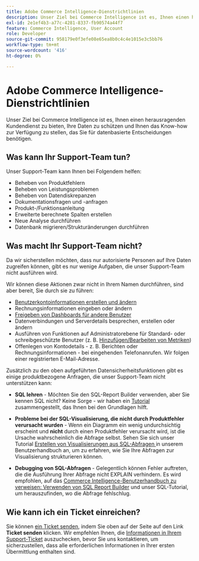 ```yaml
---
title: Adobe Commerce Intelligence-Dienstrichtlinien
description: Unser Ziel bei Commerce Intelligence ist es, Ihnen einen herausragenden Kundendienst zu bieten, Ihre Daten zu schützen und Ihnen das Know-how zur Verfügung zu stellen, das Sie für datenbasierte Entscheidungen benötigen.
exl-id: 2e1ef4b3-a77c-4281-8337-fb90574a44f7
feature: Commerce Intelligence, User Account
role: Developer
source-git-commit: 958179e0f3efe08e65ea8b0c4c4e1015e3c5bb76
workflow-type: tm+mt
source-wordcount: '416'
ht-degree: 0%

---
```


# Adobe Commerce Intelligence-Dienstrichtlinien

Unser Ziel bei Commerce Intelligence ist es, Ihnen einen herausragenden Kundendienst zu bieten, Ihre Daten zu schützen und Ihnen das Know-how zur Verfügung zu stellen, das Sie für datenbasierte Entscheidungen benötigen.

## Was kann Ihr Support-Team tun?

Unser Support-Team kann Ihnen bei Folgendem helfen:

* Beheben von Produktfehlern
* Beheben von Leistungsproblemen
* Beheben von Datendiskrepanzen
* Dokumentationsfragen und -anfragen
* Produkt-/Funktionsanleitung
* Erweiterte berechnete Spalten erstellen
* Neue Analyse durchführen
* Datenbank migrieren/Strukturänderungen durchführen

## Was macht Ihr Support-Team nicht?

Da wir sicherstellen möchten, dass nur autorisierte Personen auf Ihre Daten zugreifen können, gibt es nur wenige Aufgaben, die unser Support-Team nicht ausführen wird.

Wir können diese Aktionen zwar nicht in Ihrem Namen durchführen, sind aber bereit, Sie durch sie zu führen:

* [Benutzerkontoinformationen erstellen und ändern](/docs/commerce-business-intelligence/mbi/administrator/user-mgmt/user-management.html)
* Rechnungsinformationen eingeben oder ändern
* [Freigeben von Dashboards für andere Benutzer](/docs/commerce-business-intelligence/mbi/build/dashboards/share-dashboard-with-users.html?lang=en)
* Datenverbindungen und Serverdetails besprechen, erstellen oder ändern
* Ausführen von Funktionen auf Administratorebene für Standard- oder schreibgeschützte Benutzer (z. B. [Hinzufügen/Bearbeiten von Metriken](/docs/commerce-business-intelligence/mbi/build/reports/ess-manage-data-metrics.html))
* Offenlegen von Kontodetails - z. B. Berichten oder Rechnungsinformationen - bei eingehenden Telefonanrufen. Wir folgen einer registrierten E-Mail-Adresse.

Zusätzlich zu den oben aufgeführten Datensicherheitsfunktionen gibt es einige produktbezogene Anfragen, die unser Support-Team nicht unterstützen kann:

* **SQL lehren** - Möchten Sie den SQL-Report Builder verwenden, aber Sie kennen SQL nicht? Keine Sorge - wir haben ein [Tutorial](/docs/commerce-business-intelligence/mbi/analyze/sql/sql-rpt-bldr.html) zusammengestellt, das Ihnen bei den Grundlagen hilft.

* **Probleme bei der SQL-Visualisierung, die nicht durch Produktfehler verursacht wurden** - Wenn ein Diagramm ein wenig undurchsichtig erscheint und **nicht** durch einen Produktfehler verursacht wird, ist die Ursache wahrscheinlich die Abfrage selbst. Sehen Sie sich unser Tutorial [Erstellen von Visualisierungen aus SQL-Abfragen ](/docs/commerce-business-intelligence/mbi/tutorials/create-visuals-from-sql.html) in unserem Benutzerhandbuch an, um zu erfahren, wie Sie Ihre Abfragen zur Visualisierung strukturieren können.
* **Debugging von SQL-Abfragen** - Gelegentlich können Fehler auftreten, die die Ausführung Ihrer Abfrage nicht EXPLAIN verhindern. Es wird empfohlen, auf das [Commerce Intelligence-Benutzerhandbuch zu verweisen: Verwenden von SQL Report Builder](/docs/commerce-business-intelligence/mbi/analyze/sql/sql-rpt-bldr.html) und unser SQL-Tutorial, um herauszufinden, wo die Abfrage fehlschlug.

## Wie kann ich ein Ticket einreichen?

Sie können [ein Ticket senden](/help/help-center-guide/help-center/magento-help-center-user-guide.md#submit-ticket), indem Sie oben auf der Seite auf den Link **Ticket senden** klicken. Wir empfehlen Ihnen, die [Informationen in Ihrem Support-Ticket](/help/help-center-guide/help-center/magento-help-center-user-guide.md#info-in-support-ticket) auszuchecken, bevor Sie uns kontaktieren, um sicherzustellen, dass alle erforderlichen Informationen in Ihrer ersten Übermittlung enthalten sind.
